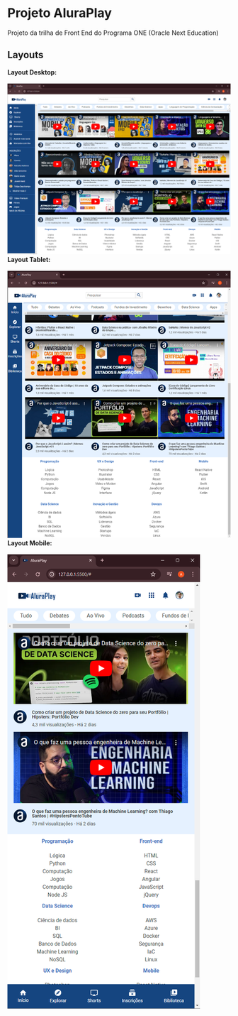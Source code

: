 # Projeto AluraPlay

Projeto da trilha de Front End do Programa ONE (Oracle Next Education)

## Layouts

<b>Layout Desktop:</b>
<br>
<br>![Layout Desktop](./img/Layout/Desktop.png)
<br>
<b>Layout Tablet:</b>
<br>
<br>![Layout Tablet](./img/Layout/Tablet.png)
<br>
<b>Layout Mobile:</b>
<br>
<br>![Layout Mobile](./img/Layout/Mobile.png)
